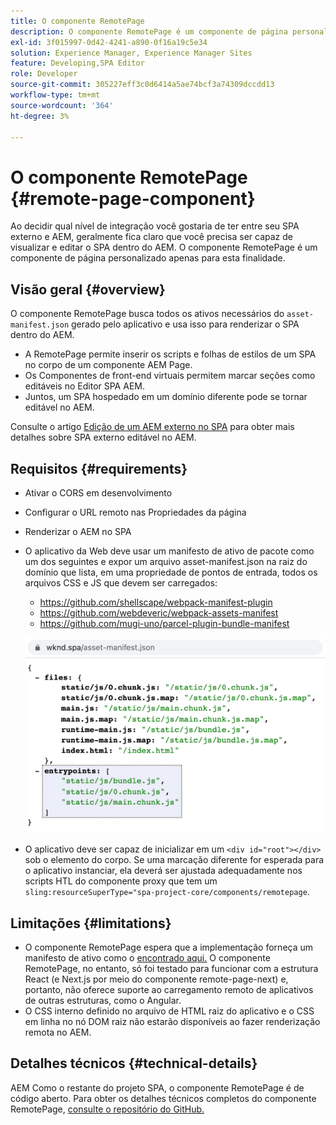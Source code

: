```yaml
---
title: O componente RemotePage
description: O componente RemotePage é um componente de página personalizado para editar o SPA React remoto dentro do AEM.
exl-id: 3f015997-0d42-4241-a890-0f16a19c5e34
solution: Experience Manager, Experience Manager Sites
feature: Developing,SPA Editor
role: Developer
source-git-commit: 305227eff3c0d6414a5ae74bcf3a74309dccdd13
workflow-type: tm+mt
source-wordcount: '364'
ht-degree: 3%

---
```


# O componente RemotePage {#remote-page-component}

Ao decidir qual nível de integração você gostaria de ter entre seu SPA externo e AEM, geralmente fica claro que você precisa ser capaz de visualizar e editar o SPA dentro do AEM. O componente RemotePage é um componente de página personalizado apenas para esta finalidade.

## Visão geral {#overview}

O componente RemotePage busca todos os ativos necessários do `asset-manifest.json` gerado pelo aplicativo e usa isso para renderizar o SPA dentro do AEM.

* A RemotePage permite inserir os scripts e folhas de estilos de um SPA no corpo de um componente AEM Page.
* Os Componentes de front-end virtuais permitem marcar seções como editáveis no Editor SPA AEM.
* Juntos, um SPA hospedado em um domínio diferente pode se tornar editável no AEM.

Consulte o artigo [Edição de um AEM externo no SPA](spa-edit-external.md) para obter mais detalhes sobre SPA externo editável no AEM.

## Requisitos {#requirements}

* Ativar o CORS em desenvolvimento
* Configurar o URL remoto nas Propriedades da página
* Renderizar o AEM no SPA
* O aplicativo da Web deve usar um manifesto de ativo de pacote como um dos seguintes e expor um arquivo asset-manifest.json na raiz do domínio que lista, em uma propriedade de pontos de entrada, todos os arquivos CSS e JS que devem ser carregados:
   * https://github.com/shellscape/webpack-manifest-plugin
   * https://github.com/webdeveric/webpack-assets-manifest
   * https://github.com/mugi-uno/parcel-plugin-bundle-manifest

  ![Pontos de entrada](assets/asset-manifest-entrypoints.png)

* O aplicativo deve ser capaz de inicializar em um `<div id="root"></div>` sob o elemento do corpo. Se uma marcação diferente for esperada para o aplicativo instanciar, ela deverá ser ajustada adequadamente nos scripts HTL do componente proxy que tem um `sling:resourceSuperType="spa-project-core/components/remotepage`.

## Limitações {#limitations}

* O componente RemotePage espera que a implementação forneça um manifesto de ativo como o [ encontrado aqui.](https://github.com/shellscape/webpack-manifest-plugin) O componente RemotePage, no entanto, só foi testado para funcionar com a estrutura React (e Next.js por meio do componente remote-page-next) e, portanto, não oferece suporte ao carregamento remoto de aplicativos de outras estruturas, como o Angular.
* O CSS interno definido no arquivo de HTML raiz do aplicativo e o CSS em linha no nó DOM raiz não estarão disponíveis ao fazer renderização remota no AEM.

## Detalhes técnicos {#technical-details}

AEM Como o restante do projeto SPA, o componente RemotePage é de código aberto. Para obter os detalhes técnicos completos do componente RemotePage, [consulte o repositório do GitHub.](https://github.com/adobe/aem-spa-project-core/tree/master/ui.apps/src/main/content/jcr_root/apps/spa-project-core/components/remotepage)
